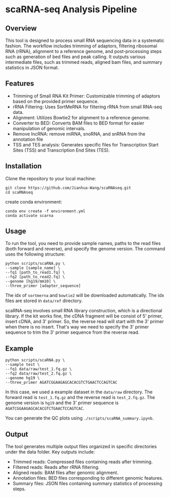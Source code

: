 # scaRNA-seq Analysis Pipeline
## Overview

This tool is designed to process small RNA sequencing data in a systematic fashion. The workflow includes trimming of adaptors, filtering ribosomal RNA (rRNA), alignment to a reference genome, and post-processing steps such as generation of bed files and peak calling. It outputs various intermediate files, such as trimmed reads, aligned bam files, and summary statistics in JSON format.

## Features
- Trimming of Small RNA Kit Primer: Customizable trimming of adaptors based on the provided primer sequence.
- rRNA Filtering: Uses SortMeRNA for filtering rRNA from small RNA-seq data.
- Alignment: Utilizes Bowtie2 for alignment to a reference genome.
- Converter to BED: Converts BAM files to BED format for easier manipulation of genomic intervals.
- Remove lncRNA: remove miRNA, snoRNA, and snRNA from the annotation file
- TSS and TES analysis: Generates specific files for Transcription Start Sites (TSS) and Transcription End Sites (TES).

## Installation

Clone the repository to your local machine:
```
git clone https://github.com/Jianhua-Wang/scaRNAseq.git
cd scaRNAseq
```
create conda environment:
```
conda env create -f environment.yml
conda activate scarna
```
## Usage

To run the tool, you need to provide sample names, paths to the read files (both forward and reverse), and specify the genome version. The command uses the following structure:

```
python scripts/scaRNA.py \
--sample [sample_name] \
--fq1 [path_to_read1.fq] \
--fq2 [path_to_read2.fq] \
--genome [hg19/mm10] \
--three_primer [adapter_sequence]
```
The idx of `sortmerna` and `bowtie2` will be downloaded automatically. The idx files are stored in `data/ref` directory.

scaRNA-seq involves small RNA library construction, which is a directional library. If the kit works fine, the cDNA fragment will be consist of 5' primer, insert cDNA, and 3' primer. So, the reverse read will start with the 3' primer when there is no insert. That's way we need to specify the 3' primer sequence to trim the 3' primer sequence from the reverse read.

## Example
```
python scripts/scaRNA.py \
--sample test \
--fq1 data/raw/test_1.fq.gz \
--fq2 data/raw/test_2.fq.gz \
--genome hg19 \
--three_primer AGATCGGAAGAGCACACGTCTGAACTCCAGTCAC
```
In this case, we used a example dataset in the `data/raw` directory. The forward read is `test_1.fq.gz` and the reverse read is `test_2.fq.gz`. The genome version is `hg19` and the 3' primer sequence is `AGATCGGAAGAGCACACGTCTGAACTCCAGTCAC`.

You can generate the QC plots using `./scripts/scaRNA_summary.ipynb`.

## Output

The tool generates multiple output files organized in specific directories under the data folder. Key outputs include:

- Trimmed reads: Compressed files containing reads after trimming.
- Filtered reads: Reads after rRNA filtering.
- Aligned reads: BAM files after genomic alignment.
- Annotation files: BED files corresponding to different genomic features.
- Summary files: JSON files containing summary statistics of processing steps.